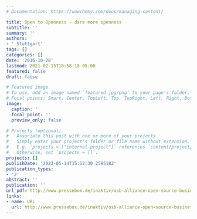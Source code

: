 ```yaml
---
# Documentation: https://wowchemy.com/docs/managing-content/

title: Open to Openness - dare more openness
subtitle: ''
summary: ''
authors:
- ' Stuttgart'
tags: []
categories: []
date: '2016-10-28'
lastmod: 2021-02-15T18:58:18-05:00
featured: false
draft: false

# Featured image
# To use, add an image named `featured.jpg/png` to your page's folder.
# Focal points: Smart, Center, TopLeft, Top, TopRight, Left, Right, BottomLeft, Bottom, BottomRight.
image:
  caption: ''
  focal_point: ''
  preview_only: false

# Projects (optional).
#   Associate this post with one or more of your projects.
#   Simply enter your project's folder or file name without extension.
#   E.g. `projects = ["internal-project"]` references `content/project/deep-learning/index.md`.
#   Otherwise, set `projects = []`.
projects: []
publishDate: '2023-05-14T15:12:30.259518Z'
publication_types:
- '2'
abstract: ''
publication: ''
url_pdf: http://www.pressebox.de/inaktiv/osb-alliance-open-source-business-alliance-ev/Open-to-Openness-Mehr-Offenheit-wagen/boxid/822238
links:
- name: URL
  url: http://www.pressebox.de/inaktiv/osb-alliance-open-source-business-alliance-ev/Open-to-Openness-Mehr-Offenheit-wagen/boxid/822238
---
```

